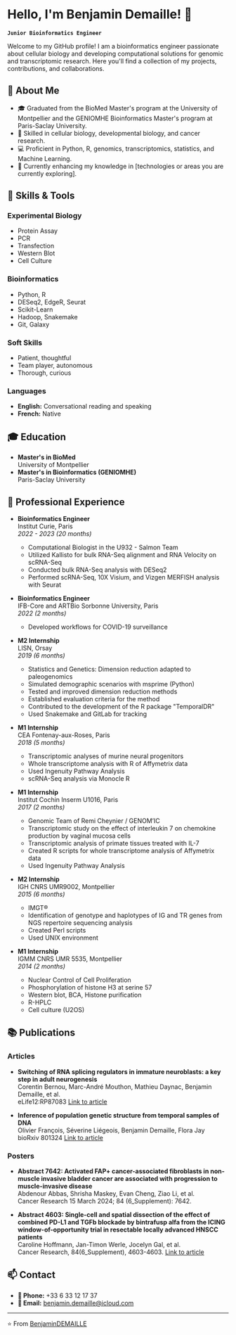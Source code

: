 # Hello, I'm Benjamin Demaille! 👋

**`Junior Bioinformatics Engineer`**

Welcome to my GitHub profile! I am a bioinformatics engineer passionate about cellular biology and developing computational solutions for genomic and transcriptomic research. Here you'll find a collection of my projects, contributions, and collaborations.

## 🧬 About Me

- 🎓 Graduated from the BioMed Master's program at the University of Montpellier and the GENIOMHE Bioinformatics Master's program at Paris-Saclay University.
- 🧪 Skilled in cellular biology, developmental biology, and cancer research.
- 💻 Proficient in Python, R, genomics, transcriptomics, statistics, and Machine Learning.
- 🌱 Currently enhancing my knowledge in [technologies or areas you are currently exploring].

## 🔧 Skills & Tools

### Experimental Biology
- Protein Assay
- PCR
- Transfection
- Western Blot
- Cell Culture

### Bioinformatics
- Python, R
- DESeq2, EdgeR, Seurat
- Scikit-Learn
- Hadoop, Snakemake
- Git, Galaxy

### Soft Skills
- Patient, thoughtful
- Team player, autonomous
- Thorough, curious

### Languages
- **English:** Conversational reading and speaking
- **French:** Native

## 🎓 Education

- **Master's in BioMed**  
  University of Montpellier
- **Master's in Bioinformatics (GENIOMHE)**  
  Paris-Saclay University

## 💼 Professional Experience

- **Bioinformatics Engineer**  
  Institut Curie, Paris  
  *2022 - 2023 (20 months)*  
  - Computational Biologist in the U932 - Salmon Team
  - Utilized Kallisto for bulk RNA-Seq alignment and RNA Velocity on scRNA-Seq
  - Conducted bulk RNA-Seq analysis with DESeq2
  - Performed scRNA-Seq, 10X Visium, and Vizgen MERFISH analysis with Seurat

- **Bioinformatics Engineer**  
  IFB-Core and ARTBio Sorbonne University, Paris  
  *2022 (2 months)*  
  - Developed workflows for COVID-19 surveillance

- **M2 Internship**  
  LISN, Orsay  
  *2019 (6 months)*  
  - Statistics and Genetics: Dimension reduction adapted to paleogenomics
  - Simulated demographic scenarios with msprime (Python)
  - Tested and improved dimension reduction methods
  - Established evaluation criteria for the method
  - Contributed to the development of the R package "TemporalDR"
  - Used Snakemake and GitLab for tracking

- **M1 Internship**  
  CEA Fontenay-aux-Roses, Paris  
  *2018 (5 months)*  
  - Transcriptomic analyses of murine neural progenitors
  - Whole transcriptome analysis with R of Affymetrix data
  - Used Ingenuity Pathway Analysis
  - scRNA-Seq analysis via Monocle R

- **M1 Internship**  
  Institut Cochin Inserm U1016, Paris  
  *2017 (2 months)*  
  - Genomic Team of Remi Cheynier / GENOM’IC
  - Transcriptomic study on the effect of interleukin 7 on chemokine production by vaginal mucosa cells
  - Transcriptomic analysis of primate tissues treated with IL-7
  - Created R scripts for whole transcriptome analysis of Affymetrix data
  - Used Ingenuity Pathway Analysis

- **M2 Internship**  
  IGH CNRS UMR9002, Montpellier  
  *2015 (6 months)*  
  - IMGT®
  - Identification of genotype and haplotypes of IG and TR genes from NGS repertoire sequencing analysis
  - Created Perl scripts
  - Used UNIX environment

- **M1 Internship**  
  IGMM CNRS UMR 5535, Montpellier  
  *2014 (2 months)*  
  - Nuclear Control of Cell Proliferation
  - Phosphorylation of histone H3 at serine 57
  - Western blot, BCA, Histone purification
  - R-HPLC
  - Cell culture (U2OS)

## 📚 Publications

### Articles
- **Switching of RNA splicing regulators in immature neuroblasts: a key step in adult neurogenesis**  
  Corentin Bernou, Marc-André Mouthon, Mathieu Daynac, Benjamin Demaille, et al.  
  eLife12:RP87083 [Link to article](https://doi.org/10.7554/eLife.87083.1)

- **Inference of population genetic structure from temporal samples of DNA**  
  Olivier François, Séverine Liégeois, Benjamin Demaille, Flora Jay  
  bioRxiv 801324 [Link to article](https://doi.org/10.1101/801324)

### Posters
- **Abstract 7642: Activated FAP+ cancer-associated fibroblasts in non-muscle invasive bladder cancer are associated with progression to muscle-invasive disease**  
  Abdenour Abbas, Shrisha Maskey, Evan Cheng, Ziao Li, et al.  
  Cancer Research 15 March 2024; 84 (6_Supplement): 7642.

- **Abstract 4603: Single-cell and spatial dissection of the effect of combined PD-L1 and TGFb blockade by bintrafusp alfa from the ICING window-of-opportunity trial in resectable locally advanced HNSCC patients**  
  Caroline Hoffmann, Jan-Timon Werle, Jocelyn Gal, et al.  
  Cancer Research, 84(6_Supplement), 4603-4603. [Link to article](https://doi.org/10.1158/1538-7445.AM2024-4603)

## 📫 Contact

- **📱 Phone:** +33 6 33 12 17 37
- **📧 Email:** benjamin.demaille@icloud.com

---

⭐️ From [BenjaminDEMAILLE](https://github.com/BenjaminDEMAILLE)
